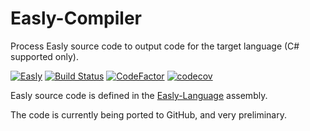 # Easly-Compiler

Process Easly source code to output code for the target language (C# supported only).

[![Easly](https://www.easly.org/images/16.png)](https://www.easly.org) [![Build Status](https://travis-ci.com/dlebansais/Easly-Compiler.svg?branch=master)](https://travis-ci.com/dlebansais/Easly-Compiler) [![CodeFactor](https://www.codefactor.io/repository/github/dlebansais/easly-compiler/badge)](https://www.codefactor.io/repository/github/dlebansais/easly-compiler) [![codecov](https://codecov.io/gh/dlebansais/Easly-Compiler/branch/master/graph/badge.svg)](https://codecov.io/gh/dlebansais/Easly-Compiler)

Easly source code is defined in the [Easly-Language](https://github.com/dlebansais/Easly-Language/) assembly.

The code is currently being ported to GitHub, and very preliminary.